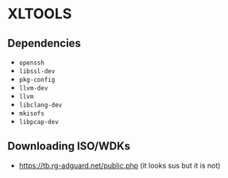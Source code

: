 # XLTOOLS

## Dependencies

* `openssh`
* `libssl-dev`
* `pkg-config`
* `llvm-dev`
* `llvm`
* `libclang-dev`
* `mkisofs`
* `libpcap-dev`

## Downloading ISO/WDKs

* https://tb.rg-adguard.net/public.php (it looks sus but it is not)